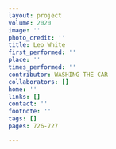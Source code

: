 ```yaml
---
layout: project
volume: 2020
image: ''
photo_credit: ''
title: Leo White
first_performed: ''
place: ''
times_performed: ''
contributor: WASHING THE CAR
collaborators: []
home: ''
links: []
contact: ''
footnote: ''
tags: []
pages: 726-727

---
```




